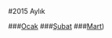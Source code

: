 #2015 Aylık 

###[Ocak](https://github.com/hasantayyar/hedefler/tree/master/2015/Ocak.md)
###[Şubat](https://github.com/hasantayyar/hedefler/tree/master/2015/Subat.md)
###[Mart](https://github.com/hasantayyar/hedefler/tree/master/2015/Mart.md))
